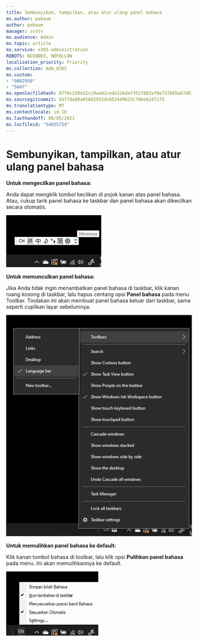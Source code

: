 ```yaml
---
title: Sembunyikan, tampilkan, atau atur ulang panel bahasa
ms.author: pebaum
author: pebaum
manager: scotv
ms.audience: Admin
ms.topic: article
ms.service: o365-administration
ROBOTS: NOINDEX, NOFOLLOW
localization_priority: Priority
ms.collection: Adm_O365
ms.custom:
- "9002950"
- "5647"
ms.openlocfilehash: 87f8c2d9e52cc9aad1cede226daf3527882ef9e737685a67d671978c05c5a822
ms.sourcegitcommit: b5f7da89a650d2915dc652449623c78be6247175
ms.translationtype: MT
ms.contentlocale: id-ID
ms.lasthandoff: 08/05/2021
ms.locfileid: "54055759"
---
```

# <a name="hide-display-or-reset-the-language-bar"></a>Sembunyikan, tampilkan, atau atur ulang panel bahasa

**Untuk mengecilkan panel bahasa:**

Anda dapat mengklik tombol kecilkan di pojok kanan atas panel bahasa. Atau, cukup tarik panel bahasa ke taskbar dan panel bahasa akan dikecilkan secara otomatis.

![Kecilkan panel bahasa](media/minimize-language-bar.png)

**Untuk memunculkan panel bahasa:**

Jika Anda tidak ingin menambatkan panel bahasa di taskbar, klik kanan ruang kosong di taskbar, lalu hapus centang opsi **Panel bahasa** pada menu Toolbar. Tindakan ini akan membuat panel bahasa keluar dari taskbar, sama seperti cuplikan layar sebelumnya.

![Munculkan panel bahasa](media/pop-out-language-bar.png)

**Untuk memulihkan panel bahasa ke default:**

Klik kanan tombol bahasa di toolbar, lalu klik opsi **Pulihkan panel bahasa** pada menu. Ini akan memulihkannya ke default.

![Pulihkan panel bahasa](media/restore-language-bar.png)
